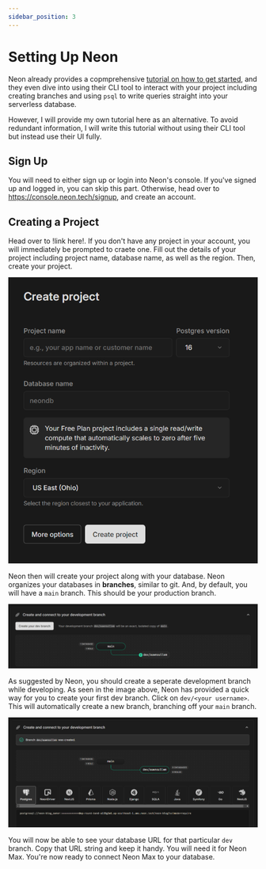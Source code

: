 ```yaml
---
sidebar_position: 3
---
```


# Setting Up Neon

Neon already provides a copmprehensive [tutorial on how to get started](https://neon.tech/docs/get-started-with-neon/), and they even dive into using their CLI tool to interact with your project including creating branches and using `psql` to write queries straight into your serverless database.

However, I will provide my own tutorial here as an alternative. To avoid redundant information, I will write this tutorial without using their CLI tool but instead use their UI fully.

## Sign Up

You will need to either sign up or login into Neon's console. If you've signed up and logged in, you can skip this part. Otherwise, head over to https://console.neon.tech/signup, and create an account.

## Creating a Project

Head over to !link here!. If you don't have any project in your account, you will immediately be prompted to craete one. Fill out the details of your project including project name, database name, as well as the region. Then, create your project.

![Create project prompt](./img/create-project.PNG)

Neon then will create your project along with your database. Neon organizes your databases in **branches**, similar to git. And, by default, you will have a `main` branch. This should be your production branch.

![Project created](./img/quickstart-create-dev-branch.PNG)

As suggested by Neon, you should create a seperate development branch while developing. As seen in the image above, Neon has provided a quick way for you to create your first dev branch. Click on `dev/<your username>`. This will automatically create a new branch, branching off your `main` branch.

![Project created](./img/dev-branch-created.PNG)

You will now be able to see your database URL for that particular `dev` branch. Copy that URL string and keep it handy. You will need it for Neon Max. You're now ready to connect Neon Max to your database.
